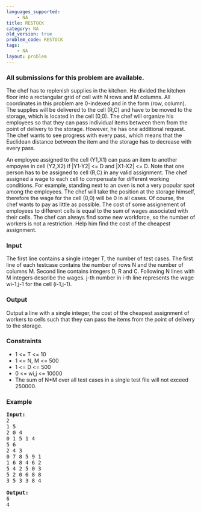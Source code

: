 ```yaml
---
languages_supported:
    - NA
title: RESTOCK
category: NA
old_version: true
problem_code: RESTOCK
tags:
    - NA
layout: problem
---
```

###  All submissions for this problem are available. 

The chef has to replenish supplies in the kitchen. He divided the kitchen floor into a rectangular grid of cell with N rows and M columns. All coordinates in this problem are 0-indexed and in the form (row, column). The supplies will be delivered to the cell (R,C) and have to be moved to the storage, which is located in the cell (0,0). The chef will organize his employees so that they can pass individual items between them from the point of delivery to the storage. However, he has one additional request. The chef wants to see progress with every pass, which means that the Euclidean distance between the item and the storage has to decrease with every pass.

An employee assigned to the cell (Y1,X1) can pass an item to another empoyee in cell (Y2,X2) if |Y1-Y2| <= D and |X1-X2| <= D. Note that one person has to be assigned to cell (R,C) in any valid assignment. The chef assigned a wage to each cell to compensate for different working conditions. For example, standing next to an oven is not a very popular spot among the employees. The chef will take the position at the storage himself, therefore the wage for the cell (0,0) will be 0 in all cases. Of course, the chef wants to pay as little as possible. The cost of some assignement of employees to different cells is equal to the sum of wages associated with their cells. The chef can always find some new workforce, so the number of workers is not a restriction. Help him find the cost of the cheapest assignment.

### Input

The first line contains a single integer T, the number of test cases. The first line of each testcase contains the number of rows N and the number of columns M. Second line contains integers D, R and C. Following N lines with M integers describe the wages. j-th number in i-th line represents the wage wi-1,j-1 for the cell (i-1,j-1).

### Output

Output a line with a single integer, the cost of the cheapest assignment of workers to cells such that they can pass the items from the point of delivery to the storage.

### Constraints

- 1 <= T <= 10
- 1 <= N, M <= 500
- 1 <= D <= 500
- 0 <= wi,j <= 10000
- The sum of N\*M over all test cases in a single test file will not exceed 250000.

### Example

<pre>
<b>Input:</b>
2
1 5
2 0 4
0 1 5 1 4
5 6
2 4 3
0 7 8 5 9 1
1 6 8 4 6 2
5 4 2 5 0 3
5 2 0 6 8 8
3 5 3 3 8 4

<b>Output:</b>
6
4

</pre>